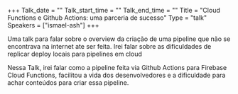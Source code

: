 +++
Talk_date = ""
Talk_start_time = ""
Talk_end_time = ""
Title = "Cloud Functions e Github Actions: uma parceria de sucesso"
Type = "talk"
Speakers = ["ismael-ash"]
+++

Uma talk para falar sobre o overview da criação de uma pipeline que não se encontrava na internet ate ser feita. Irei falar sobre as dificuldades de replicar deploy locais para pipelines em cloud

Nessa Talk, irei falar como a pipeline feita via Github Actions para Firebase Cloud Functions, facilitou a vida dos desenvolvedores e a dificuldade para achar conteúdos para criar essa pipeline.